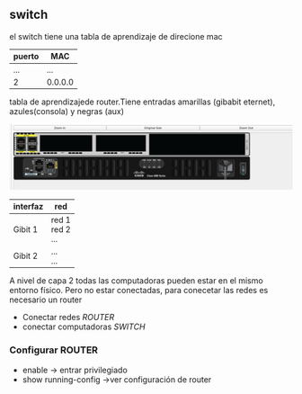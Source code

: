 ## switch

el switch tiene una tabla de aprendizaje de direcione mac

|puerto|MAC|
-|-
...|...
2|0.0.0.0

tabla de aprendizajede router.Tiene entradas amarillas (gibabit eternet), azules(consola) y negras (aux)

![router 4331](router.png)

|interfaz|red|
-|-
Gibit 1|red 1<br>red 2<br>...
Gibit 2|...<br>...

A nivel de capa 2 todas las computadoras pueden estar en el mismo entorno físico. Pero no estar conectadas, para conecetar las redes es necesario un router

- Conectar redes *ROUTER*
- conectar computadoras *SWITCH*


### Configurar ROUTER

- enable -> entrar privilegiado
- show running-config ->ver configuración de router


